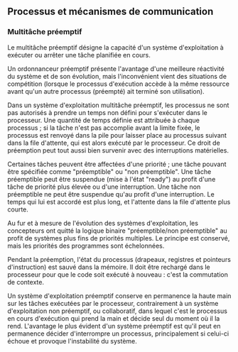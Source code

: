 ## Processus et mécanismes de communication

### Multitâche préemptif

Le multitâche préemptif désigne la capacité d'un système d'exploitation à exécuter ou arrêter une
tâche planifiée en cours.

Un ordonnanceur préemptif présente l'avantage d'une meilleure réactivité du système et de son
évolution, mais l'inconvénient vient des situations de compétition (lorsque le processus d'exécution
accède à la même ressource avant qu'un autre processus (préempté) ait terminé son utilisation).

Dans un système d'exploitation multitâche préemptif, les processus ne sont pas autorisés à prendre
un temps non défini pour s'exécuter dans le processeur. Une quantité de temps définie est attribuée
à chaque processus ; si la tâche n'est pas accomplie avant la limite fixée, le processus est renvoyé
dans la pile pour laisser place au processus suivant dans la file d'attente, qui est alors exécuté
par le processeur. Ce droit de préemption peut tout aussi bien survenir avec des interruptions
matérielles.

Certaines tâches peuvent être affectées d'une priorité ; une tâche pouvant être spécifiée comme
"préemptible" ou "non préemptible". Une tâche préemptible peut être suspendue (mise à l'état
"ready") au profit d'une tâche de priorité plus élevée ou d'une interruption. Une tâche non
préemptible ne peut être suspendue qu'au profit d'une interruption. Le temps qui lui est accordé est
plus long, et l'attente dans la file d'attente plus courte.

Au fur et à mesure de l'évolution des systèmes d'exploitation, les concepteurs ont quitté la logique
binaire "préemptible/non préemptible" au profit de systèmes plus fins de priorités multiples. Le
principe est conservé, mais les priorités des programmes sont échelonnées.

Pendant la préemption, l'état du processus (drapeaux, registres et pointeurs d'instruction) est
sauvé dans la mémoire. Il doit être rechargé dans le processeur pour que le code soit exécuté à
nouveau : c'est la commutation de contexte.

Un système d'exploitation préemptif conserve en permanence la haute main sur les tâches exécutées
par le processeur, contrairement à un système d'exploitation non préemptif, ou collaboratif, dans
lequel c'est le processus en cours d'exécution qui prend la main et décide seul du moment où il la
rend. L'avantage le plus évident d'un système préemptif est qu'il peut en permanence décider
d'interrompre un processus, principalement si celui-ci échoue et provoque l'instabilité du système.
